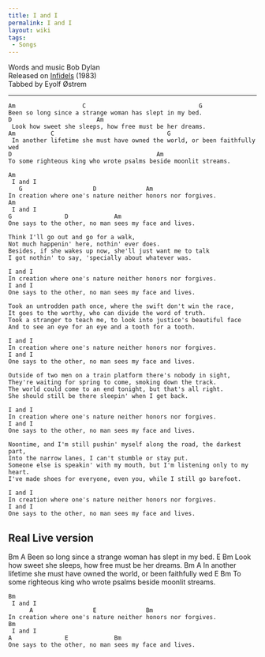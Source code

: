 ```yaml
---
title: I and I
permalink: I and I
layout: wiki
tags:
 - Songs
---
```


Words and music Bob Dylan  
Released on [Infidels](Infidels "wikilink") (1983)  
Tabbed by Eyolf Østrem

* * * * *

    Am                   C                                G
    Been so long since a strange woman has slept in my bed.
    D                        Am
     Look how sweet she sleeps, how free must be her dreams.
    Am          C                                G
     In another lifetime she must have owned the world, or been faithfully wed
    D                                         Am
    To some righteous king who wrote psalms beside moonlit streams.

    Am
     I and I
       G                    D              Am
    In creation where one's nature neither honors nor forgives.
    Am
     I and I
    G               D             Am
    One says to the other, no man sees my face and lives.

    Think I'll go out and go for a walk,
    Not much happenin' here, nothin' ever does.
    Besides, if she wakes up now, she'll just want me to talk
    I got nothin' to say, 'specially about whatever was.

    I and I
    In creation where one's nature neither honors nor forgives.
    I and I
    One says to the other, no man sees my face and lives.

    Took an untrodden path once, where the swift don't win the race,
    It goes to the worthy, who can divide the word of truth.
    Took a stranger to teach me, to look into justice's beautiful face
    And to see an eye for an eye and a tooth for a tooth.

    I and I
    In creation where one's nature neither honors nor forgives.
    I and I
    One says to the other, no man sees my face and lives.

    Outside of two men on a train platform there's nobody in sight,
    They're waiting for spring to come, smoking down the track.
    The world could come to an end tonight, but that's all right.
    She should still be there sleepin' when I get back.

    I and I
    In creation where one's nature neither honors nor forgives.
    I and I
    One says to the other, no man sees my face and lives.

    Noontime, and I'm still pushin' myself along the road, the darkest part,
    Into the narrow lanes, I can't stumble or stay put.
    Someone else is speakin' with my mouth, but I'm listening only to my heart.
    I've made shoes for everyone, even you, while I still go barefoot.

    I and I
    In creation where one's nature neither honors nor forgives.
    I and I
    One says to the other, no man sees my face and lives.

<h2 class="songversion">
Real Live version

</h2>
    Bm                                A
    Been so long since a strange woman has slept in my bed.
    E                               Bm
     Look how sweet she sleeps, how free must be her dreams.
    Bm                                                 A
     In another lifetime she must have owned the world, or been faithfully wed
    E                                              Bm
     To some righteous king who wrote psalms beside moonlit streams.

    Bm
     I and I
          A                 E              Bm
    In creation where one's nature neither honors nor forgives.
    Bm
     I and I
    A               E             Bm
    One says to the other, no man sees my face and lives.
